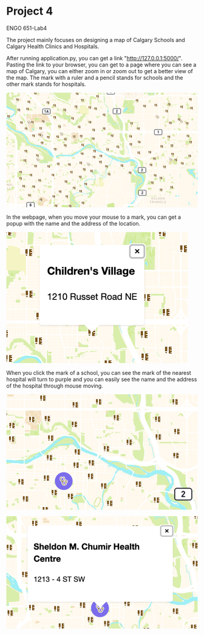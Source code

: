 # Project 4

ENGO 651-Lab4

The project mainly focuses on designing a map of Calgary Schools and Calgary Health Clinics and Hospitals. 

After running application.py, you can get a link "http://127.0.0.1:5000/". Pasting the link to your browser, you can get to a page where you can see a map of Calgary, you can either zoom in or zoom out to get a better view of the map. The mark with a ruler and a pencil stands for schools and the other mark stands for hospitals.

![Image text](https://raw.githubusercontent.com/shellyxielt/image/main/%E6%88%AA%E5%B1%8F2021-03-16%2023.14.25.png)

In the webpage, when you move your mouse to a mark, you can get a popup with the name and the address of the location. 

![Image_text](https://raw.githubusercontent.com/shellyxielt/image/main/%E6%88%AA%E5%B1%8F2021-03-16%2023.14.35.png)

When you click the mark of a school, you can see the mark of the nearest hospital will turn to purple and you can easily see the name and the address of the hospital through mouse moving. 

![Image_text](https://raw.githubusercontent.com/shellyxielt/image/main/%E6%88%AA%E5%B1%8F2021-03-16%2023.14.42.png)

![Image_text](https://raw.githubusercontent.com/shellyxielt/image/main/%E6%88%AA%E5%B1%8F2021-03-16%2023.14.59.png)
